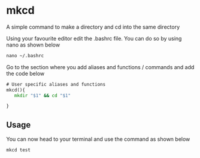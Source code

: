 
# mkcd

A simple command to make a directory and cd into the same directory



Using your favourite editor edit the .bashrc file. You can do so by using nano as shown below

```bat
nano ~/.bashrc
```

Go to the section where you add aliases and functions / commands and add the code below

```bat
# User specific aliases and functions
mkcd(){
   mkdir "$1" && cd "$1"

}
```

## Usage

You can now head to your terminal and use the command as shown below

``` console
mkcd test
```
